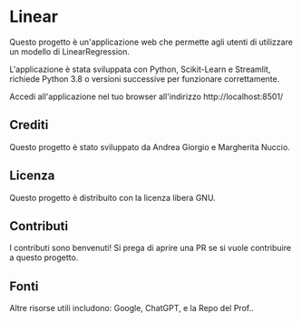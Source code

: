 # Linear

Questo progetto è un'applicazione web che permette agli utenti di utilizzare un modello di LinearRegression.

L'applicazione è stata sviluppata con Python, Scikit-Learn e Streamlit, richiede Python 3.8 o versioni successive per funzionare correttamente.

Accedi all'applicazione nel tuo browser all'indirizzo http://localhost:8501/

## Crediti

Questo progetto è stato sviluppato da Andrea Giorgio e Margherita Nuccio.

## Licenza

Questo progetto è distribuito con la licenza libera GNU.

## Contributi

I contributi sono benvenuti! Si prega di aprire una PR se si vuole contribuire a questo progetto.

## Fonti

Altre risorse utili includono: Google, ChatGPT, e la Repo del Prof..
